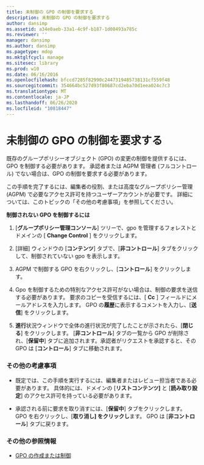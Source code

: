 ```yaml
---
title: 未制御の GPO の制御を要求する
description: 未制御の GPO の制御を要求する
author: dansimp
ms.assetid: a34e0aeb-33a1-4c9f-b187-1d08493a785c
ms.reviewer: ''
manager: dansimp
ms.author: dansimp
ms.pagetype: mdop
ms.mktglfcycl: manage
ms.sitesec: library
ms.prod: w10
ms.date: 06/16/2016
ms.openlocfilehash: bfccd7285f82990c2447319485738131cf559f48
ms.sourcegitcommit: 354664bc527d93f80687cd2eba70d1eea024c7c3
ms.translationtype: MT
ms.contentlocale: ja-JP
ms.lasthandoff: 06/26/2020
ms.locfileid: "10818447"
---
```

# 未制御の GPO の制御を要求する


既存のグループポリシーオブジェクト (GPO) の変更の制御を提供するには、GPO を制御する必要があります。 承認者または AGPM 管理者 (フルコントロール) でない場合は、GPO の制御を要求する必要があります。

この手順を完了するには、編集者の役割、または高度なグループポリシー管理 (AGPM) で必要なアクセス許可を持つユーザーアカウントが必要です。 詳細については、このトピックの「その他の考慮事項」を参照してください。

**制御されない GPO を制御するには**

1.  [**グループポリシー管理コンソール**] ツリーで、gpo を管理するフォレストとドメインの [ **Change Control** ] をクリックします。

2.  [詳細] ウィンドウの [**コンテンツ**] タブで、[**非コントロール**] タブをクリックして、制御されていない gpo を表示します。

3.  AGPM で制御する GPO を右クリックし、[**コントロール**] をクリックします。

4.  Gpo を制御するための特別なアクセス許可がない場合は、制御の要求を送信する必要があります。 要求のコピーを受信するには、[ **Cc** ] フィールドにメールアドレスを入力します。 GPO の**履歴**に表示するコメントを入力し、[**送信**] をクリックします。

5.  **進行**状況ウィンドウで全体の進行状況が完了したことが示されたら、[**閉じる**] をクリックします。 [**非コントロール**] タブの一覧から GPO が削除され、[**保留中**] タブに追加されます。承認者がリクエストを承認すると、その GPO は [**コントロール**] タブに移動されます。

### その他の考慮事項

-   既定では、この手順を実行するには、編集者またはレビュー担当者である必要があります。 具体的には、ドメインの [**リストコンテンツ]** と [**読み取り設定**] のアクセス許可を持っている必要があります。

-   承認される前に要求を取り消すには、[**保留中**] タブをクリックします。 GPO を右クリックし、[**取り消し] をクリックし**ます。 GPO は [**非コントロール**] タブに戻ります。

### その他の参照情報

-   [GPO の作成または制御](creating-or-controlling-a-gpo-agpm40-ed.md)

 

 





